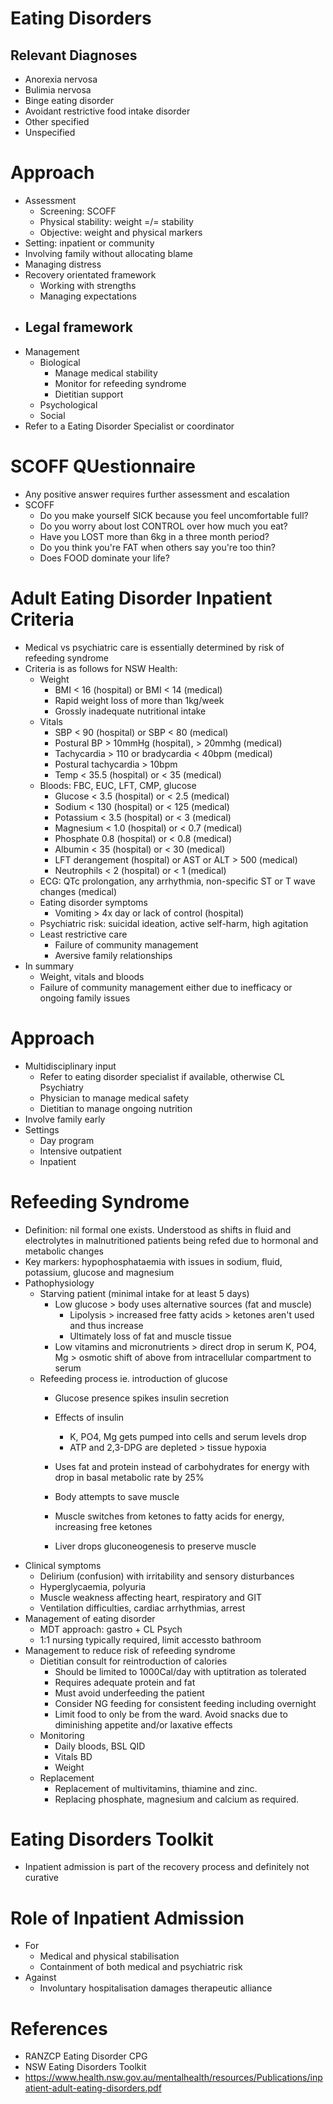 # Eating Disorders

## Relevant Diagnoses

- Anorexia nervosa
- Bulimia nervosa
- Binge eating disorder
- Avoidant restrictive food intake disorder
- Other specified
- Unspecified

# Approach

- Assessment
  - Screening: SCOFF
  - Physical stability: weight =/= stability
  - Objective: weight and physical markers
- Setting: inpatient or community
- Involving family without allocating blame
- Managing distress
- Recovery orientated framework
  - Working with strengths
  - Managing expectations
- Legal framework
  - 
- Management
  - Biological
    - Manage medical stability
    - Monitor for refeeding syndrome
    - Dietitian support
  - Psychological
  - Social
- Refer to a Eating Disorder Specialist or coordinator

# SCOFF QUestionnaire

- Any positive answer requires further assessment and escalation
- SCOFF
  - Do you make yourself SICK because you feel uncomfortable full?
  - Do you worry about lost CONTROL over how much you eat?
  - Have you LOST more than 6kg in a three month period?
  - Do you think you're FAT when others say you're too thin?
  - Does FOOD dominate your life?

# Adult Eating Disorder Inpatient Criteria

- Medical vs psychiatric care is essentially determined by risk of refeeding syndrome
- Criteria is as follows for NSW Health:
  - Weight
    - BMI < 16 (hospital) or BMI < 14 (medical)
    - Rapid weight loss of more than 1kg/week
    - Grossly inadequate nutritional intake
  - Vitals
    - SBP < 90 (hospital) or SBP < 80 (medical)
    - Postural BP > 10mmHg (hospital), > 20mmhg (medical)
    - Tachycardia > 110 or bradycardia < 40bpm (medical)
    - Postural tachycardia > 10bpm
    - Temp < 35.5 (hospital) or < 35 (medical)
  - Bloods: FBC, EUC, LFT, CMP, glucose
    - Glucose < 3.5 (hospital) or < 2.5 (medical)
    - Sodium < 130 (hospital) or < 125 (medical)
    - Potassium < 3.5 (hospital) or < 3 (medical)
    - Magnesium < 1.0 (hospital) or < 0.7 (medical)
    - Phosphate 0.8 (hospital) or < 0.8 (medical)
    - Albumin < 35 (hospital) or < 30 (medical)
    - LFT derangement (hospital) or AST or ALT > 500 (medical)
    - Neutrophils < 2 (hospital) or < 1 (medical)
  - ECG: QTc prolongation, any arrhythmia, non-specific ST or T wave changes (medical)
  - Eating disorder symptoms
    - Vomiting > 4x day or lack of control (hospital)
  - Psychiatric risk: suicidal ideation, active self-harm, high agitation
  - Least restrictive care
    - Failure of community management
    - Aversive family relationships
- In summary
  - Weight, vitals and bloods
  - Failure of community management either due to inefficacy or ongoing family issues

# Approach
- Multidisciplinary input
  - Refer to eating disorder specialist if available, otherwise CL Psychiatry
  - Physician to manage medical safety
  - Dietitian to manage ongoing nutrition
- Involve family early
- Settings
  - Day program
  - Intensive outpatient
  - Inpatient



# Refeeding Syndrome

- Definition: nil formal one exists. Understood as shifts in fluid and electrolytes in malnutritioned patients being refed due to hormonal and metabolic changes
- Key markers: hypophosphataemia with issues in sodium, fluid, potassium, glucose and magnesium
- Pathophysiology
  - Starving patient (minimal intake for at least 5 days)
    - Low glucose > body uses alternative sources (fat and muscle)
      - Lipolysis > increased free fatty acids > ketones aren't used and thus increase
      - Ultimately loss of fat and muscle tissue
    - Low vitamins and micronutrients > direct drop in serum K, PO4, Mg > osmotic shift of above from intracellular compartment to serum
  - Refeeding process ie. introduction of glucose
    - Glucose presence spikes insulin secretion
    - Effects of insulin
      - K, PO4, Mg gets pumped into cells and serum levels drop
      - ATP and 2,3-DPG are depleted > tissue hypoxia



    - Uses fat and protein instead of carbohydrates for energy with drop in basal metabolic rate by 25%
    - Body attempts to save muscle
    - Muscle switches from ketones to fatty acids for energy, increasing free ketones
    - Liver drops gluconeogenesis to preserve muscle
- Clinical symptoms
  - Delirium (confusion) with irritability and sensory disturbances
  - Hyperglycaemia, polyuria
  - Muscle weakness affecting heart, respiratory and GIT
  - Ventilation difficulties, cardiac arrhythmias, arrest
- Management of eating disorder
  - MDT approach: gastro + CL Psych
  - 1:1 nursing typically required, limit accessto bathroom
- Management to reduce risk of refeeding syndrome
  - Dietitian consult for reintroduction of calories
    - Should be limited to 1000Cal/day with uptitration as tolerated
    - Requires adequate protein and fat
    - Must avoid underfeeding the patient
    - Consider NG feeding for consistent feeding including overnight
    - Limit food to only be from the ward. Avoid snacks due to diminishing appetite and/or laxative effects
  - Monitoring
    - Daily bloods, BSL QID
    - Vitals BD
    - Weight
  - Replacement
    - Replacement of multivitamins, thiamine and zinc.
    - Replacing phosphate, magnesium and calcium as required.



# Eating Disorders Toolkit
- Inpatient admission is part of the recovery process and definitely not curative

# Role of Inpatient Admission
- For
  - Medical and physical stabilisation
  - Containment of both medical and psychiatric risk
- Against
  - Involuntary hospitalisation damages therapeutic alliance



# References
* RANZCP Eating Disorder CPG
* NSW Eating Disorders Toolkit
* https://www.health.nsw.gov.au/mentalhealth/resources/Publications/inpatient-adult-eating-disorders.pdf